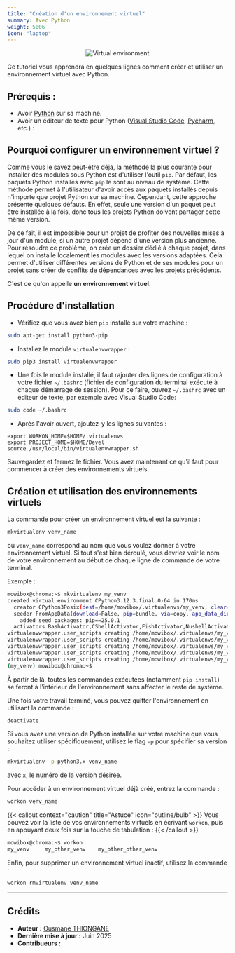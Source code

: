 ```yaml
---
title: "Création d'un environnement virtuel"
summary: Avec Python
weight: 5006
icon: "laptop"
---
```


<p align="center">
    <img src="/chroma/images/venv.png" alt="Virtual environment" class="w-full h-auto" />
</p>

Ce tutoriel vous apprendra en quelques lignes comment créer et utiliser un environnement virtuel avec Python.

## Prérequis :

* Avoir [Python](https://www.python.org/downloads/) sur sa machine.
* Avoir un éditeur de texte pour Python ([Visual Studio Code](https://code.visualstudio.com/), [Pycharm](https://www.jetbrains.com/fr-fr/pycharm/download/), etc.) :

## Pourquoi configurer un environnement virtuel ?

Comme vous le savez peut-être déjà, la méthode la plus courante pour installer des modules sous Python est d'utiliser l'outil `pip`. Par défaut, les paquets Python installés avec `pip` le sont au niveau de système. Cette méthode permet à l'utilisateur d'avoir accès aux paquets installés depuis n'importe que projet Python sur sa machine. Cependant, cette approche présente quelques défauts. En effet, seule une version d'un paquet peut être installée à la fois, donc tous les projets Python doivent partager cette même version.

De ce fait, il est impossible pour un projet de profiter des nouvelles mises à jour d'un module, si un autre projet dépend d'une version plus ancienne. Pour résoudre ce problème, on crée un dossier dédié à chaque projet, dans lequel on installe localement les modules avec les versions adaptées. Cela permet d'utiliser différentes versions de Python et de ses modules pour un projet sans créer de conflits de dépendances avec les projets précédents.

C'est ce qu'on appelle **un environnement virtuel.**

## Procédure d'installation

* Vérifiez que vous avez bien `pip` installé sur votre machine :

```bash {frame=none}
sudo apt-get install python3-pip
```

* Installez le module `virtualenvwrapper` :

```bash {frame=none}
sudo pip3 install virtualenvwrapper
```

* Une fois le module installé, il faut rajouter des lignes de configuration à votre fichier `~/.bashrc` (fichier de configuration du terminal exécuté à chaque démarrage de session). Pour ce faire, ouvrez `~/.bashrc` avec un éditeur de texte, par exemple avec Visual Studio Code:

```bash {frame=none}
sudo code ~/.bashrc
```

* Après l'avoir ouvert, ajoutez-y les lignes suivantes :

```bashrc {frame=none}
export WORKON_HOME=$HOME/.virtualenvs
export PROJECT_HOME=$HOME/Devel
source /usr/local/bin/virtualenvwrapper.sh
```

Sauvegardez et fermez le fichier. Vous avez maintenant ce qu'il faut pour commencer à créer des environnements virtuels.

## Création et utilisation des environnements virtuels

La commande pour créer un environnement virtuel est la suivante :

```bash {frame=none}
mkvirtualenv venv_name
```

où `venv_name` correspond au nom que vous voulez donner à votre environnement virtuel. Si tout s'est bien déroulé, vous devriez voir le nom de votre
environnement au début de chaque ligne de commande de votre terminal.

Exemple :

```bash {title="Terminal"}
mowibox@chroma:~$ mkvirtualenv my_venv
created virtual environment CPython3.12.3.final.0-64 in 170ms
  creator CPython3Posix(dest=/home/mowibox/.virtualenvs/my_venv, clear=False, no_vcs_ignore=False, global=False)
  seeder FromAppData(download=False, pip=bundle, via=copy, app_data_dir=/home/mowibox/.local/share/virtualenv)
    added seed packages: pip==25.0.1
  activators BashActivator,CShellActivator,FishActivator,NushellActivator,PowerShellActivator,PythonActivator
virtualenvwrapper.user_scripts creating /home/mowibox/.virtualenvs/my_venv/bin/predeactivate
virtualenvwrapper.user_scripts creating /home/mowibox/.virtualenvs/my_venv/bin/postdeactivate
virtualenvwrapper.user_scripts creating /home/mowibox/.virtualenvs/my_venv/bin/preactivate
virtualenvwrapper.user_scripts creating /home/mowibox/.virtualenvs/my_venv/bin/postactivate
virtualenvwrapper.user_scripts creating /home/mowibox/.virtualenvs/my_venv/bin/get_env_details
(my_venv) mowibox@chroma:~$
```

À partir de là, toutes les commandes exécutées (notamment `pip install`) se feront à l'intérieur de l'environnement sans affecter le reste de système.

Une fois votre travail terminé, vous pouvez quitter l'environnement en utilisant la commande :

```bash {frame=none}
deactivate
```

Si vous avez une version de Python installée sur votre machine que vous souhaitez utiliser spécifiquement, utilisez le flag `-p` pour spécifier sa version :

```bash {frame=none}
mkvirtualenv -p python3.x venv_name
```

avec `x`, le numéro de la version désirée.

Pour accéder à un environnement virtuel déjà créé, entrez la commande :

```bash {frame=none}
workon venv_name
```

{{< callout context="caution" title="Astuce" icon="outline/bulb" >}}
Vous pouvez voir la liste de vos environnements virtuels en écrivant `workon`, puis en appuyant deux fois sur la touche de tabulation :
{{< /callout >}}

```bash {title="Terminal"}
mowibox@chroma:~$ workon
my_venv     my_other_venv    my_other_other_venv
```

Enfin, pour supprimer un environnement virtuel inactif, utilisez la commande :

```bash {frame=none}
workon rmvirtualenv venv_name
```

---

## Crédits

* **Auteur :** [Ousmane THIONGANE](https://github.com/Mowibox)
* **Dernière mise à jour :** Juin 2025
* **Contribueurs :**
